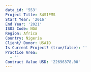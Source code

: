 ```yaml
---
data_id: '553'
Project Title: S4SIPMS
Start Year: '2016'
End Year: '2021'
ISO3 Code: NGA
Region: Africa
Country: Nigeria
Client/ Donor: USAID
Is Current Project? (true/false): ''
Practice Area:
  - ''
Contract Value USD: '22696378.00'
---
```

